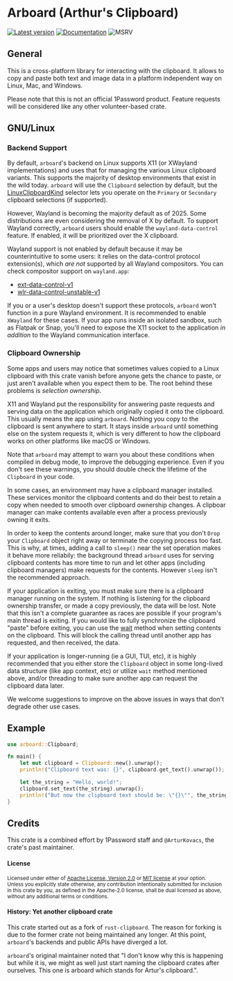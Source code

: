 # Arboard (Arthur's Clipboard)

[![Latest version](https://img.shields.io/crates/v/arboard?color=mediumvioletred)](https://crates.io/crates/arboard)
[![Documentation](https://docs.rs/arboard/badge.svg)](https://docs.rs/arboard)
![MSRV](https://img.shields.io/badge/rustc-1.71.0+-blue.svg)

## General

This is a cross-platform library for interacting with the clipboard. It allows
to copy and paste both text and image data in a platform independent way on
Linux, Mac, and Windows.

Please note that this is not an official 1Password product. Feature requests will be considered like any other volunteer-based crate.

## GNU/Linux

### Backend Support

By default, `arboard`'s backend on Linux supports X11 (or XWayland implementations) and uses
that for managing the various Linux clipboard variants. This supports the majority of desktop 
environments that exist in the wild today. `arboard` will use the `Clipboard` selection by default,
but the [LinuxClipboardKind](https://docs.rs/arboard/latest/arboard/enum.LinuxClipboardKind.html)
selector lets you operate on the `Primary` or `Secondary` clipboard selections (if supported).

However, Wayland is becoming the majority default as of 2025. Some distributions are
even considering the removal of X by default. To support Wayland correctly, `arboard` users
should enable the `wayland-data-control` feature. If enabled, it will be prioritized over the X clipboard.

Wayland support is not enabled by default because it may be counterintuitive 
to some users: it relies on the data-control protocol extension(s), which _are not_
supported by all Wayland compositors. You can check compositor support on `wayland.app`:
- [ext-data-control-v1](https://wayland.app/protocols/ext-data-control-v1)
- [wlr-data-control-unstable-v1](https://wayland.app/protocols/wlr-data-control-unstable-v1)

If you or a user's desktop doesn't support these protocols, `arboard` won't function in a pure
Wayland environment. It is recommended to enable `XWayland` for these cases. If your app runs inside
an isolated sandbox, such as Flatpak or Snap, you'll need to expose the X11 socket to the application
_in addition_ to the Wayland communication interface.

### Clipboard Ownership

Some apps and users may notice that sometimes values copied to a Linux clipboard with this crate vanish
before anyone gets the chance to paste, or just aren't available when you expect them to be. The root behind
these problems is _selection ownership_.

X11 and Wayland put the responsibility for answering paste requests and serving data on the application
which originally copied it onto the clipboard. This usually means the app using `arboard`. Nothing you copy
to the clipboard is sent anywhere to start. It stays inside `arboard` until something else on the system requests it,
which is very different to how the clipboard works on other platforms like macOS or Windows.

Note that `arboard` may attempt to warn you about these conditions when compiled in debug mode, to improve the debugging
experience. Even if you don't see these warnings, you should double check the lifetime of the `Clipboard` in your code.

In some cases, an environment may have a clipboard manager installed. These services monitor the clipboard contents and
do their best to retain a copy when needed to smooth over clipboard ownership changes. A clipboar manager can make contents
available even after a process previously owning it exits.

In order to keep the contents around longer, make sure that you don't `Drop` your `Clipboard` object right away or
terminate the copying process too fast. This is why, at times, adding a call to `sleep()` near the set operation
makes it behave more reliabily: the background thread `arboard` uses for serving clipboard contents has more time to run
and let other apps (including clipboard managers) make requests for the contents. However `sleep` isn't the recommended approach.

If your application is exiting, you must make sure there is a clipboard manager running on the system. If nothing is listening for 
the clipboard ownership transfer, or made a copy previously, the data will be lost. Note that this isn't a complete 
guarantee as races are possible if your program's main thread is exiting. If you would like to fully synchronize the clipboard "paste"
before exiting, you can use the [wait](https://docs.rs/arboard/latest/arboard/trait.SetExtLinux.html#tymethod.wait) method when setting
contents on the clipboard. This will block the calling thread until another app has requested, and then received, the data.

If your application is longer-running (ie a GUI, TUI, etc), it is highly recommended that you either store the `Clipboard` object in some 
long-lived data structure (like app context, etc) or utilize `wait` method mentioned above, and/or threading to make sure another 
app can request the clipboard data later.

We welcome suggestions to improve on the above issues in ways that don't degrade other use cases.

## Example

```rust
use arboard::Clipboard;

fn main() {
    let mut clipboard = Clipboard::new().unwrap();
    println!("Clipboard text was: {}", clipboard.get_text().unwrap());

    let the_string = "Hello, world!";
    clipboard.set_text(the_string).unwrap();
    println!("But now the clipboard text should be: \"{}\"", the_string);
}
```

## Credits

This crate is a combined effort by 1Password staff and `@ArturKovacs`, the crate's past
maintainer.

#### License

<sup>
Licensed under either of <a href="LICENSE-APACHE.txt">Apache License, Version
2.0</a> or <a href="LICENSE-MIT.txt">MIT license</a> at your option.
</sup>

<br>

<sub>
Unless you explicitly state otherwise, any contribution intentionally submitted
for inclusion in this crate by you, as defined in the Apache-2.0 license, shall
be dual licensed as above, without any additional terms or conditions.
</sub>

#### History: Yet another clipboard crate

This crate started out as a fork of `rust-clipboard`. The reason for forking is due to the former
crate not being maintained any longer. At this point, `arboard`'s backends and public APIs have diverged
a lot.

`arboard`'s original maintainer noted that "I don't know why this is happening but while it is, we might 
as well just start naming the clipboard crates after ourselves. This one is arboard which stands for Artur's clipboard.".
